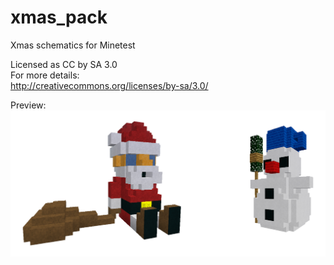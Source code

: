 # xmas_pack
Xmas schematics for Minetest  

Licensed as CC by SA 3.0  
For more details:  
http://creativecommons.org/licenses/by-sa/3.0/  

Preview:
![Image Xmas Pack](https://raw.githubusercontent.com/AspireMint/xmas_pack/master/preview.png)
